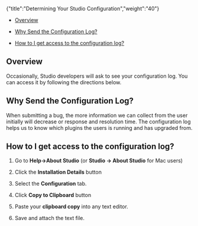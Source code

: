 {"title":"Determining Your Studio Configuration","weight":"40"} 

*   [Overview](#Overview)
    
*   [Why Send the Configuration Log?](#WhySendtheConfigurationLog?)
    
*   [How to I get access to the configuration log?](#HowtoIgetaccesstotheconfigurationlog?)
    

## Overview

Occasionally, Studio developers will ask to see your configuration log. You can access it by following the directions below.

## Why Send the Configuration Log?

When submitting a bug, the more information we can collect from the user initially will decrease or response and resolution time. The configuration log helps us to know which plugins the users is running and has upgraded from.

## How to I get access to the configuration log?

1.  Go to **Help->About Studio** (or **Studio -> About Studio** for Mac users)
    
2.  Click the **Installation Details** button
    
3.  Select the **Configuration** tab.
    
4.  Click **Copy to Clipboard** button
    
5.  Paste your **clipboard copy** into any text editor.
    
6.  Save and attach the text file.